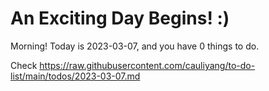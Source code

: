 # An Exciting Day Begins! :)

Morning! Today is 2023-03-07, and you have 0 things to do.

Check https://raw.githubusercontent.com/cauliyang/to-do-list/main/todos/2023-03-07.md